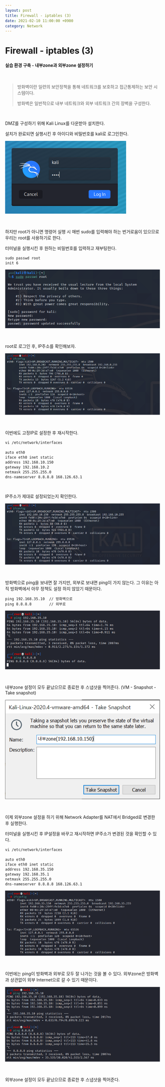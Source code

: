```yaml
---
layout: post
title: Firewall - iptables (3)
date: 2021-02-10 11:00:00 +0900
category: Network
---
```



# Firewall - iptables (3)

#### 실습 환경 구축 - 내부zone과 외부zone 설정하기

<br/>

> 방화벽이란 일련의 보안정책을 통해 네트워크를 보호하고 접근통제하는 보안 시스템이다. 
>
> 방화벽은 일반적으로 내부 네트워크와 외부 네트워크 간의 장벽을 구성한다.

<br/>

DMZ를 구성하기 위해 Kali Linux를 다운받아 설치한다.

설치가 완료되면 실행시킨 후 아이디와 비밀번호를 kali로 로그인한다. 

![iptables3_1](/public/img/iptables3_1.PNG)

<br/>

하지만 root가 아니면 명령어 실행 시 매번 sudo를 입력해야 하는 번거로움이 있으므로 우리는 root를 사용하기로 한다.

터미널을 실행시킨 후 원하는 비밀번호를 입력하고 재부팅한다.

```shell
sudo passwd root
init 6
```

![iptables3_2](/public/img/iptables3_2.PNG)

<br/>

root로 로그인 후, IP주소를 확인해보자.

![iptables3_3](/public/img/iptables3_3.PNG)

<br/>

이번에도 고정IP로 설정한 후 재시작한다.

```shell
vi /etc/network/interfaces

auto eth0
iface eth0 inet static
address 192.168.10.150
gateway 192.168.10.2
netmask 255.255.255.0
dns-nameserver 8.8.8.8 168.126.63.1
```

<br/>

IP주소가 제대로 설정되었는지 확인한다.

![iptables3_4](/public/img/iptables3_4.PNG)

<br/>

방화벽으로 ping을 보내면 잘 가지만, 외부로 보내면 ping이 가지 않는다. 그 이유는 아직 방화벽에서 아무 정책도 설정 하지 않았기 때문이다.

```shell
ping 192.168.35.10	// 방화벽으로
ping 8.8.8.8		// 외부로
```

![iptables3_5](/public/img/iptables3_5.PNG)

<br/>

내부zone 설정이 모두 끝났으므로 종료한 후 스냅샷을 찍어준다. (VM - Snapshot - Take snapshot)

![iptables3_6](/public/img/iptables3_6.PNG)

<br/>

이제 외부zone 설정을 하기 위해 Network Adapter를 NAT에서 Bridged로 변경한 후 실행한다.

터미널을 실행시킨 후 IP설정을 바꾸고 재시작하면 IP주소가 변경된 것을 확인할 수 있다.

```shell
vi /etc/network/interfaces

auto eth0
iface eth0 inet static
address 192.168.35.150
gateway 192.168.35.1
netmask 255.255.255.0
dns-nameserver 8.8.8.8 168.126.63.1
```

![iptables3_7](/public/img/iptables3_7.PNG)

<br/>

이번에는 ping이 방화벽과 외부로 모두 잘 나가는 것을 볼 수 있다. 외부zone은 방화벽과 상관없이 외부 Internet으로 갈 수 있기 때문이다.

![iptables3_8](/public/img/iptables3_8.PNG)

<br/>

외부zone 설정이 모두 끝났으므로 종료한 후 스냅샷을 찍어준다.

